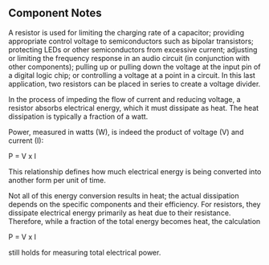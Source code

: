 ## Component Notes

A resistor is used for limiting the charging rate of a capacitor; providing appropriate control voltage to semiconductors such as bipolar transistors; protecting LEDs or other semiconductors from excessive current; adjusting or limiting the frequency response in an audio circuit (in conjunction with other components); pulling up or pulling down the voltage at the input pin of a digital logic chip; or controlling a voltage at a point in a circuit. In this last application, two resistors can be placed in series to create a voltage divider.

In the process of impeding the flow of current and reducing voltage, a resistor absorbs electrical energy, which it must dissipate as heat. The heat dissipation is typically a fraction of a watt.

Power, measured in watts (W), is indeed the product of voltage (V) and current (I):

P = V x I

This relationship defines how much electrical energy is being converted into another form per unit of time.

Not all of this energy conversion results in heat; the actual dissipation depends on the specific components and their efficiency. For resistors, they dissipate electrical energy primarily as heat due to their resistance. Therefore, while a fraction of the total energy becomes heat, the calculation

P = V x I

 still holds for measuring total electrical power.
